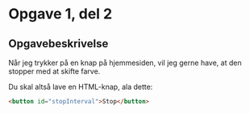 # Opgave 1, del 2

## Opgavebeskrivelse
Når jeg trykker på en knap på hjemmesiden, vil jeg gerne have, at den stopper med at skifte farve. 

Du skal altså lave en HTML-knap, ala dette: 

```html
<button id="stopInterval">Stop</button>
```
